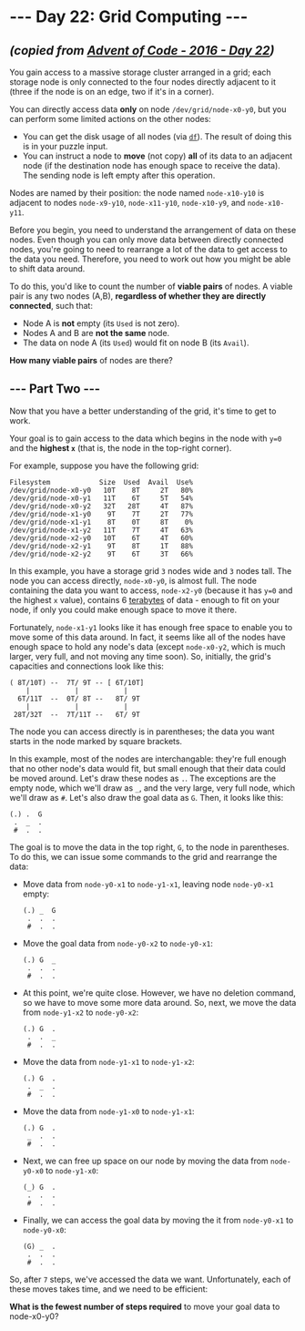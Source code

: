 # --- Day 22: Grid Computing ---

## _(copied from [Advent of Code - 2016 - Day 22](https://adventofcode.com/2016/day/22))_

You gain access to a massive storage cluster arranged in a grid; each storage node is only connected to the four nodes directly adjacent to it (three if the node is on an edge, two if it's in a corner).

You can directly access data **only** on node `/dev/grid/node-x0-y0`, but you can perform some limited actions on the other nodes:

* You can get the disk usage of all nodes (via [`df`](https://en.wikipedia.org/wiki/Df_(Unix)#Example)). The result of doing this is in your puzzle input.
* You can instruct a node to **move** (not copy) **all** of its data to an adjacent node (if the destination node has enough space to receive the data). The sending node is left empty after this operation.

Nodes are named by their position: the node named `node-x10-y10` is adjacent to nodes `node-x9-y10`, `node-x11-y10`, `node-x10-y9`, and `node-x10-y11`.

Before you begin, you need to understand the arrangement of data on these nodes. Even though you can only move data between directly connected nodes, you're going to need to rearrange a lot of the data to get access to the data you need. Therefore, you need to work out how you might be able to shift data around.

To do this, you'd like to count the number of **viable pairs** of nodes. A viable pair is any two nodes (A,B), **regardless of whether they are directly connected**, such that:

* Node A is **not** empty (its `Used` is not zero).
* Nodes A and B are **not the same** node.
* The data on node A (its `Used`) would fit on node B (its `Avail`).

**How many viable pairs** of nodes are there?

## --- Part Two ---

Now that you have a better understanding of the grid, it's time to get to work.

Your goal is to gain access to the data which begins in the node with `y=0` and the **highest `x`** (that is, the node in the top-right corner).

For example, suppose you have the following grid:

```
Filesystem            Size  Used  Avail  Use%
/dev/grid/node-x0-y0   10T    8T     2T   80%
/dev/grid/node-x0-y1   11T    6T     5T   54%
/dev/grid/node-x0-y2   32T   28T     4T   87%
/dev/grid/node-x1-y0    9T    7T     2T   77%
/dev/grid/node-x1-y1    8T    0T     8T    0%
/dev/grid/node-x1-y2   11T    7T     4T   63%
/dev/grid/node-x2-y0   10T    6T     4T   60%
/dev/grid/node-x2-y1    9T    8T     1T   88%
/dev/grid/node-x2-y2    9T    6T     3T   66%
```

In this example, you have a storage grid `3` nodes wide and `3` nodes tall. The node you can access directly, `node-x0-y0`, is almost full. The node containing the data you want to access, `node-x2-y0` (because it has `y=0` and the highest `x` value), contains 6 [terabytes](https://en.wikipedia.org/wiki/Terabyte) of data - enough to fit on your node, if only you could make enough space to move it there.

Fortunately, `node-x1-y1` looks like it has enough free space to enable you to move some of this data around. In fact, it seems like all of the nodes have enough space to hold any node's data (except `node-x0-y2`, which is much larger, very full, and not moving any time soon). So, initially, the grid's capacities and connections look like this:

```
( 8T/10T) --  7T/ 9T -- [ 6T/10T]
    |           |           |
  6T/11T  --  0T/ 8T --   8T/ 9T
    |           |           |
 28T/32T  --  7T/11T --   6T/ 9T
```

The node you can access directly is in parentheses; the data you want starts in the node marked by square brackets.

In this example, most of the nodes are interchangable: they're full enough that no other node's data would fit, but small enough that their data could be moved around. Let's draw these nodes as `.`. The exceptions are the empty node, which we'll draw as `_`, and the very large, very full node, which we'll draw as `#`. Let's also draw the goal data as `G`. Then, it looks like this:

```
(.) .  G
 .  _  .
 #  .  .
```

The goal is to move the data in the top right, `G`, to the node in parentheses. To do this, we can issue some commands to the grid and rearrange the data:

* Move data from `node-y0-x1` to `node-y1-x1`, leaving node `node-y0-x1` empty:

  ```
  (.) _  G
   .  .  .
   #  .  .
  ```

* Move the goal data from `node-y0-x2` to `node-y0-x1`:

  ```
  (.) G  _
   .  .  .
   #  .  .
  ```

* At this point, we're quite close. However, we have no deletion command, so we have to move some more data around. So, next, we move the data from `node-y1-x2` to `node-y0-x2`:

  ```
  (.) G  .
   .  .  _
   #  .  .
  ```

* Move the data from `node-y1-x1` to `node-y1-x2`:

  ```
  (.) G  .
   .  _  .
   #  .  .
  ```

* Move the data from `node-y1-x0` to `node-y1-x1`:

  ```
  (.) G  .
   _  .  .
   #  .  .
  ```

* Next, we can free up space on our node by moving the data from `node-y0-x0` to `node-y1-x0`:

  ```
  (_) G  .
   .  .  .
   #  .  .
  ```

* Finally, we can access the goal data by moving the it from `node-y0-x1` to `node-y0-x0`:

  ```
  (G) _  .
   .  .  .
   #  .  .
  ```

So, after `7` steps, we've accessed the data we want. Unfortunately, each of these moves takes time, and we need to be efficient:

**What is the fewest number of steps required** to move your goal data to node-x0-y0?
